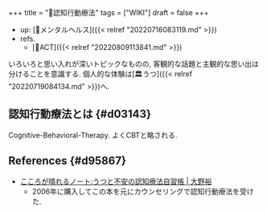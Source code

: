 +++
title = "📝認知行動療法"
tags = ["WIKI"]
draft = false
+++

-   up: [🔖メンタルヘルス]({{< relref "20220716083119.md" >}})
-   refs.
    -   [📝ACT]({{< relref "20220809113841.md" >}})

いろいろと思い入れが深いトピックなものの, 客観的な話題と主観的な思い出は分けることを意識する. 個人的な体験は[🏛うつ]({{< relref "20220719084134.md" >}})へ.


## 認知行動療法とは {#d03143}

Cognitive-Behavioral-Therapy. よくCBTと略される.


## References {#d95867}

-   [こころが晴れるノート:うつと不安の認知療法自習帳 | 大野裕](https://www.amazon.co.jp/dp/442211283X)
    -   2006年に購入してこの本を元にカウンセリングで認知行動療法を受けた.
